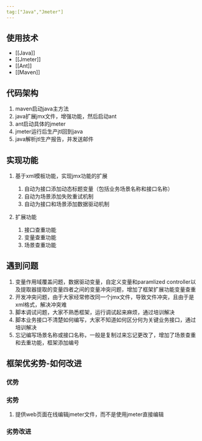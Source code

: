 ```yaml
---
tag:["Java","Jmeter"]
---
```

## 使用技术
- [[Java]]
- [[Jmeter]]
- [[Ant]]
- [[Maven]]

## 代码架构
1. maven启动java主方法
2. java扩展jmx文件，增强功能，然后启动ant
3. ant启动具体的jmeter
4. jmeter运行后生产jtl回到java
5. java解析jtl生产报告，并发送邮件

## 实现功能
1. 基于xml模板功能，实现jmx功能的扩展
	1. 自动为接口添加动态标题变量（包括业务场景名称和接口名称）
	2. 自动为场景添加失败重试机制
	3. 自动为接口和场景添加数据驱动机制

2. 扩展功能
	1. 接口查重功能
	2. 变量查重功能
	3. 场景查重功能


## 遇到问题
1. 变量作用域覆盖问题，数据驱动变量，自定义变量和paramlized controller以及提取器提取的变量四者之间的变量冲突问题，增加了框架扩展功能变量查重
2. 开发冲突问题，由于大家经常修改同一个jmx文件，导致文件冲突，且由于是xml格式，解决冲突难
3. 脚本调试问题，大家不熟悉框架，运行调试起来麻烦，通过培训解决
4. 脚本业务接口不清楚如何编写，大家不知道如何区分何为关键业务接口，通过培训解决
5. 忘记编写场景名称或接口名称，一般是复制过来忘记更改了，增加了场景查重和去重功能，框架添加编号

## 框架优劣势-如何改进
### 优势
### 劣势
1. 提供web页面在线编辑jmeter文件，而不是使用jmeter直接编辑

### 劣势改进
